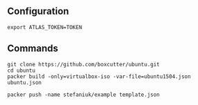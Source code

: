 ## Configuration

    export ATLAS_TOKEN=TOKEN

## Commands

    git clone https://github.com/boxcutter/ubuntu.git
    cd ubuntu
    packer build -only=virtualbox-iso -var-file=ubuntu1504.json ubuntu.json

    packer push -name stefaniuk/example template.json
